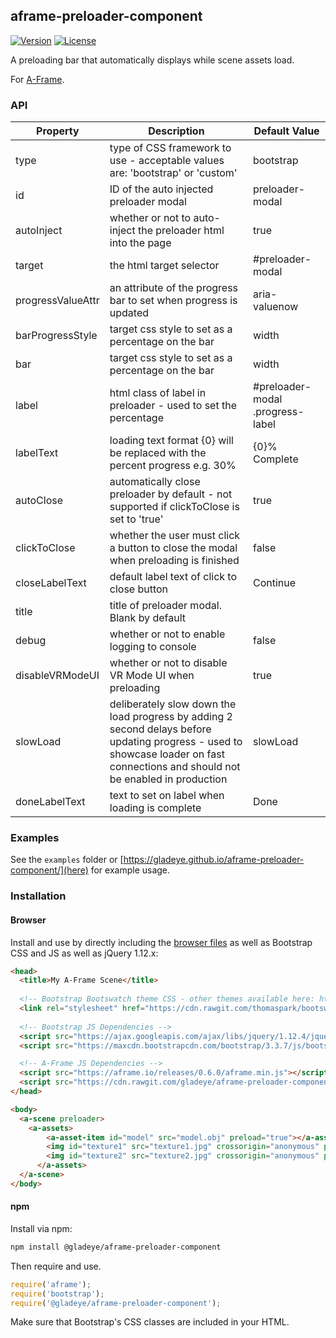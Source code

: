 ## aframe-preloader-component

[![Version](http://img.shields.io/npm/v/@gladeye/aframe-preloader-component.svg?style=flat-square)](https://npmjs.org/package/@gladeye/aframe-preloader-component)
[![License](http://img.shields.io/npm/l/@gladeye/aframe-preloader-component.svg?style=flat-square)](https://npmjs.org/package/@gladeye/aframe-preloader-component)

A preloading bar that automatically displays while scene assets load.

For [A-Frame](https://aframe.io).

### API

| Property          | Description                                                                   | Default Value    |
| ----------------- | ----------------------------------------------------------------------------- | -------------    |
| type              | type of CSS framework to use - acceptable values are: 'bootstrap' or 'custom' | bootstrap        |
| id                | ID of the auto injected preloader modal                                       | preloader-modal  |
| autoInject        | whether or not to auto-inject the preloader html into the page                | true             |
| target            | the html target selector                                                      | #preloader-modal |
| progressValueAttr | an attribute of the progress bar to set when progress is updated              | aria-valuenow    |
| barProgressStyle  | target css style to set as a percentage on the bar                            | width            |
| bar               | target css style to set as a percentage on the bar                            | width            |
| label             | html class of label in preloader - used to set the percentage                 | #preloader-modal .progress-label |
| labelText         | loading text format {0} will be replaced with the percent progress e.g. 30%   | {0}% Complete    |
| autoClose         | automatically close preloader by default - not supported if clickToClose is set to 'true' | true |
| clickToClose      | whether the user must click a button to close the modal when preloading is finished | false      |
| closeLabelText    | default label text of click to close button                                   | Continue         |
| title             | title of preloader modal. Blank by default                                    |                  |
| debug             | whether or not to enable logging to console                                   | false            |
| disableVRModeUI   | whether or not to disable VR Mode UI when preloading                          | true             |
| slowLoad          | deliberately slow down the load progress by adding 2 second delays before updating progress - used to showcase loader on fast connections and should not be enabled in production | slowLoad |
| doneLabelText     | text to set on label when loading is complete                                 | Done             |

### Examples

See the `examples` folder or [https://gladeye.github.io/aframe-preloader-component/](here) for example usage.

### Installation

#### Browser

Install and use by directly including the [browser files](dist) as well as Bootstrap CSS and JS as well as jQuery 1.12.x:

```html
<head>
  <title>My A-Frame Scene</title>
  
  <!-- Bootstrap Bootswatch theme CSS - other themes available here: https://bootswatch.com -->
  <link rel="stylesheet" href="https://cdn.rawgit.com/thomaspark/bootswatch/gh-pages/slate/bootstrap.min.css" />
  
  <!-- Bootstrap JS Dependencies -->
  <script src="https://ajax.googleapis.com/ajax/libs/jquery/1.12.4/jquery.min.js" integrity="sha384-nvAa0+6Qg9clwYCGGPpDQLVpLNn0fRaROjHqs13t4Ggj3Ez50XnGQqc/r8MhnRDZ" crossorigin="anonymous"></script>
  <script src="https://maxcdn.bootstrapcdn.com/bootstrap/3.3.7/js/bootstrap.min.js" integrity="sha384-Tc5IQib027qvyjSMfHjOMaLkfuWVxZxUPnCJA7l2mCWNIpG9mGCD8wGNIcPD7Txa" crossorigin="anonymous"></script>

  <!-- A-Frame JS Dependencies -->
  <script src="https://aframe.io/releases/0.6.0/aframe.min.js"></script>
  <script src="https://cdn.rawgit.com/gladeye/aframe-preloader-component/1.0.0/dist/aframe-preloader-component.min.js"></script>
</head>

<body>
  <a-scene preloader>
    <a-assets>
        <a-asset-item id="model" src="model.obj" preload="true"></a-asset-item>
        <img id="texture1" src="texture1.jpg" crossorigin="anonymous" preload="true">
        <img id="texture2" src="texture2.jpg" crossorigin="anonymous" preload="true">
      </a-assets>
  </a-scene>
</body>
```

<!-- If component is accepted to the Registry, uncomment this. -->
<!--
Or with [angle](https://npmjs.com/package/angle/), you can install the proper
version of the component straight into your HTML file, respective to your
version of A-Frame:

```sh
angle install @gladeye/aframe-preloader-component
```
-->

#### npm

Install via npm:

```bash
npm install @gladeye/aframe-preloader-component
```

Then require and use.

```js
require('aframe');
require('bootstrap');
require('@gladeye/aframe-preloader-component');
```

Make sure that Bootstrap's CSS classes are included in your HTML.
